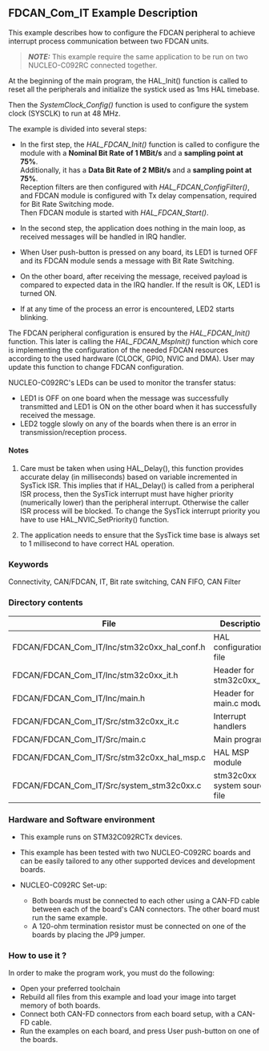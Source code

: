 ## <b>FDCAN_Com_IT Example Description</b>

This example describes how to configure the FDCAN peripheral to achieve interrupt process communication between two FDCAN units.

> **_NOTE:_**  This example require the same application to be run on two NUCLEO-C092RC connected together.

At the beginning of the main program, the HAL_Init() function is called to reset
all the peripherals and initialize the systick used as 1ms HAL timebase.

Then the *SystemClock_Config()* function is used to configure the system clock (SYSCLK) to run at 48 MHz.

The example is divided into several steps:<br>

  - In the first step, the *HAL_FDCAN_Init()* function is called to configure the module with a **Nominal Bit Rate of 1 MBit/s** and a **sampling point at 75%**.<br>
    Additionally, it has a **Data Bit Rate of 2 MBit/s** and a **sampling point at 75%**.<br>
    Reception filters are then configured with *HAL_FDCAN_ConfigFilter()*, and FDCAN module is configured with Tx delay compensation, required for Bit Rate Switching mode.<br>
    Then FDCAN module is started with *HAL_FDCAN_Start()*.<br>
  - In the second step, the application does nothing in the main loop, as received messages will be handled in IRQ handler.<br>

  - When User push-button is pressed on any board, its LED1 is turned OFF and its FDCAN module sends a message with Bit Rate Switching.
  - On the other board, after receiving the message, received payload is compared to expected data in the IRQ handler. If the result is OK, LED1 is turned ON.

  - If at any time of the process an error is encountered, LED2 starts blinking.

The FDCAN peripheral configuration is ensured by the *HAL_FDCAN_Init()* function.
This later is calling the *HAL_FDCAN_MspInit()* function which core is implementing
the configuration of the needed FDCAN resources according to the used hardware (CLOCK, GPIO, NVIC and DMA).
User may update this function to change FDCAN configuration.


NUCLEO-C092RC's LEDs can be used to monitor the transfer status:

  - LED1 is OFF on one board when the message was successfully transmitted and LED1 is ON on the other board when it has successfully received the message.
  - LED2 toggle slowly on any of the boards when there is an error in transmission/reception process.

#### <b>Notes</b>

 1. Care must be taken when using HAL_Delay(), this function provides accurate delay (in milliseconds)
    based on variable incremented in SysTick ISR. This implies that if HAL_Delay() is called from
    a peripheral ISR process, then the SysTick interrupt must have higher priority (numerically lower)
    than the peripheral interrupt. Otherwise the caller ISR process will be blocked.
    To change the SysTick interrupt priority you have to use HAL_NVIC_SetPriority() function.

 2. The application needs to ensure that the SysTick time base is always set to 1 millisecond
    to have correct HAL operation.

### <b>Keywords</b>

Connectivity, CAN/FDCAN, IT, Bit rate switching, CAN FIFO, CAN Filter

### <b>Directory contents</b>

File | Description
 --- | ---
FDCAN/FDCAN_Com_IT/Inc/stm32c0xx_hal_conf.h   | HAL configuration file
FDCAN/FDCAN_Com_IT/Inc/stm32c0xx_it.h         | Header for stm32c0xx_it.c
FDCAN/FDCAN_Com_IT/Inc/main.h                 | Header for main.c module
FDCAN/FDCAN_Com_IT/Src/stm32c0xx_it.c         | Interrupt handlers
FDCAN/FDCAN_Com_IT/Src/main.c                 | Main program
FDCAN/FDCAN_Com_IT/Src/stm32c0xx_hal_msp.c    | HAL MSP module
FDCAN/FDCAN_Com_IT/Src/system_stm32c0xx.c     | stm32c0xx system source file

### <b>Hardware and Software environment</b>

  - This example runs on STM32C092RCTx devices.

  - This example has been tested with two NUCLEO-C092RC boards and can be
    easily tailored to any other supported devices and development boards.

  - NUCLEO-C092RC Set-up:
    - Both boards must be connected to each other using a CAN-FD cable between each of the board's CAN connectors.
      The other board must run the same example.
    - A 120-ohm termination resistor must be connected on one of the boards by placing the JP9 jumper.

    

### <b>How to use it ?</b>

In order to make the program work, you must do the following:

  - Open your preferred toolchain
  - Rebuild all files from this example and load your image into target memory of both boards.
  - Connect both CAN-FD connectors from each board setup, with a CAN-FD cable.
  - Run the examples on each board, and press User push-button on one of the boards.

